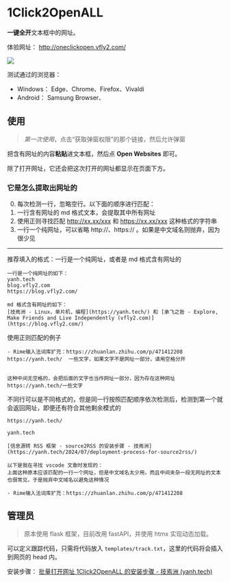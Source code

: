 # 1Click2OpenALL

**一键全开**文本框中的网址。

体验网址： http://oneclickopen.vfly2.com/

![](https://ib.ahfei.blog:443/imagesbed/1Click2OpenALL-show-24-05-07.webp)

测试通过的浏览器：
- Windows： Edge、Chrome、Firefox、Vivaldi
- Android： Samsung Browser、


## 使用

> *第一次使用*，点击“获取弹窗权限”的那个链接，然后允许弹窗

把含有网址的内容**粘贴**进文本框，然后点 **Open Websites** 即可。

除了打开网址，它还会把这次打开的网址都显示在页面下方。


### 它是怎么提取出网址的

0. 每次检测一行，忽略空行。以下面的顺序进行匹配：
1. 一行含有网址的 md 格式文本，会提取其中所有网址
2. 使用正则寻找匹配 http://xx.xx/xxx 和 https://xx.xx/xxx 这种格式的字符串
3. 一行一个纯网址，可以省略 http://、https:// 。如果是中文域名则抛弃，因为很少见

---

推荐填入的格式：一行是一个纯网址，或者是 md 格式含有网址的

```
一行是一个纯网址的如下：
yanh.tech
blog.vfly2.com
https://blog.vfly2.com/

md 格式含有网址的如下：
[技焉洲 - Linux，单片机，编程](https://yanh.tech/) 和 [承飞之咎 - Explore, Make Friends and Live Independently (vfly2.com)](https://blog.vfly2.com/)
```


使用正则匹配的例子

```
- Rime输入法词库扩充：https://zhuanlan.zhihu.com/p/471412208
https://yanh.tech/  一些文字，如果文字不是网址一部分，请用空格分开


这种中间无空格的，会把后面的文字也当作网址一部分，因为存在这种网址
https://yanh.tech/一些文字
```


不同行可以是不同格式的，但是同一行按照匹配顺序依次检测后，检测到第一个就会返回网址，即便还有符合其他剩余模式的

```
https://yanh.tech/

yanh.tech

[信息源转 RSS 框架 - source2RSS 的安装步骤 - 技焉洲](https://yanh.tech/2024/07/deployment-process-for-source2rss/)

以下是我在寻找 vscode 文章时发现的： 
上面这种原本应该匹配的一行一个网址，但是中文域名太少用，而且中间夹杂一段无网址的文本也很常见，于是抛弃中文域名以避免这种情况

- Rime输入法词库扩充：https://zhuanlan.zhihu.com/p/471412208
```



## 管理员

> 原本使用 flask 框架，目前改用 fastAPI，并使用 htmx 实现动态加载。

可以定义跟踪代码，只需将代码放入 `templates/track.txt`，这里的代码将会插入到网页的 head 内。

安装步骤： [批量打开网址 1Click2OpenALL 的安装步骤 - 技焉洲 (yanh.tech)](https://yanh.tech/2024/03/deployment-process-1click2openall/)
